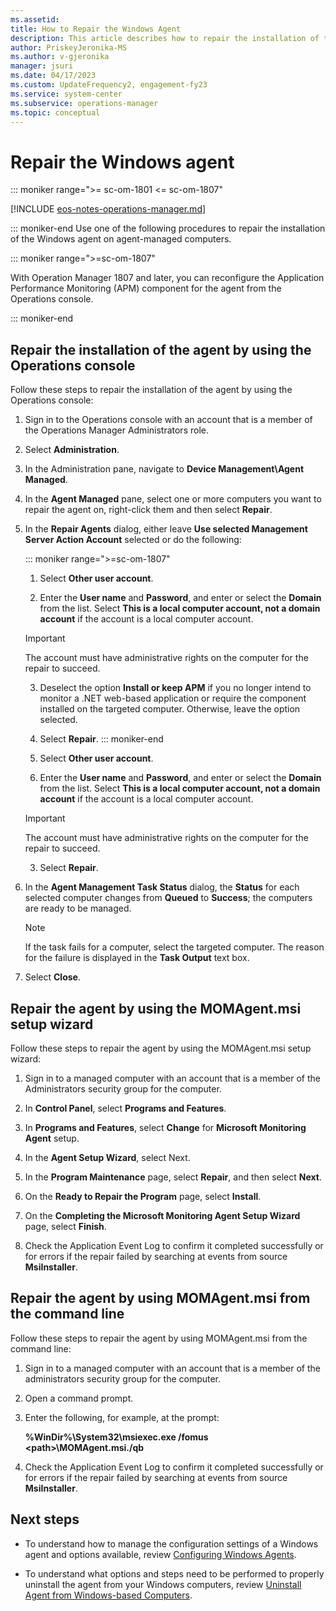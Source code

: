 ```yaml
---
ms.assetid:
title: How to Repair the Windows Agent
description: This article describes how to repair the installation of the Operations Manager agent on Windows computers.
author: PriskeyJeronika-MS
ms.author: v-gjeronika
manager: jsuri
ms.date: 04/17/2023
ms.custom: UpdateFrequency2, engagement-fy23
ms.service: system-center
ms.subservice: operations-manager
ms.topic: conceptual
---
```


# Repair the Windows agent

::: moniker range=">= sc-om-1801 <= sc-om-1807"

[!INCLUDE [eos-notes-operations-manager.md](../includes/eos-notes-operations-manager.md)]

::: moniker-end
Use one of the following procedures to repair the installation of the Windows agent on agent-managed computers.  

::: moniker range=">=sc-om-1807"

With Operation Manager 1807 and later, you can reconfigure the Application Performance Monitoring (APM) component for the agent from the Operations console.

::: moniker-end  

## Repair the installation of the agent by using the Operations console

Follow these steps to repair the installation of the agent by using the Operations console:

1. Sign in to the Operations console with an account that is a member of the Operations Manager Administrators role.

2. Select **Administration**.

3. In the Administration pane, navigate to **Device Management\Agent Managed**.

4. In the **Agent Managed** pane, select one or more computers you want to repair the agent on, right-click them and then select **Repair**.

5. In the **Repair Agents** dialog, either leave **Use selected Management Server Action Account** selected or do the following:

   ::: moniker range=">=sc-om-1807"
   1. Select **Other user account**.

   2. Enter the **User name** and **Password**, and enter or select the **Domain** from the list. Select **This is a local computer account, not a domain account** if the account is a local computer account.

   >[!IMPORTANT]
   >The account must have administrative rights on the computer for the repair to succeed.

   3. Deselect the option **Install or keep APM** if you no longer intend to monitor a .NET web-based application or require the component installed on the targeted computer.  Otherwise, leave the option selected.  

   4. Select **Repair**.
      ::: moniker-end

   5. Select **Other user account**.

   6. Enter the **User name** and **Password**, and enter or select the **Domain** from the list. Select **This is a local computer account, not a domain account** if the account is a local computer account.

   >[!IMPORTANT]
   >The account must have administrative rights on the computer for the repair to succeed.

   3. Select **Repair**.

6. In the **Agent Management Task Status** dialog, the **Status** for each selected computer changes from **Queued** to **Success**; the computers are ready to be managed.

    > [!NOTE]
    > If the task fails for a computer, select the targeted computer. The reason for the failure is displayed in the **Task Output** text box.

7. Select **Close**.

## Repair the agent by using the MOMAgent.msi setup wizard

Follow these steps to repair the agent by using the MOMAgent.msi setup wizard:

1. Sign in to a managed computer with an account that is a member of the Administrators security group for the computer.

2. In **Control Panel**, select **Programs and Features**.

3. In **Programs and Features**, select **Change** for **Microsoft Monitoring Agent** setup.

4. In the **Agent Setup Wizard**, select Next.

5. In the **Program Maintenance** page, select **Repair**, and then select **Next**.

6. On the **Ready to Repair the Program** page, select **Install**.

7. On the **Completing the Microsoft Monitoring Agent Setup Wizard** page, select **Finish**.

8. Check the Application Event Log to confirm it completed successfully or for errors if the repair failed by searching at events from source **MsiInstaller**.

## Repair the agent by using MOMAgent.msi from the command line

Follow these steps to repair the agent by using MOMAgent.msi from the command line:

1.  Sign in to a managed computer with an account that is a member of the administrators security group for the computer.

2. Open a command prompt.

3. Enter the following, for example, at the prompt:

    **%WinDir%\System32\msiexec.exe /fomus \<path\>\MOMAgent.msi./qb**

4. Check the Application Event Log to confirm it completed successfully or for errors if the repair failed by searching at events from source **MsiInstaller**.  

## Next steps

- To understand how to manage the configuration settings of a Windows agent and options available, review [Configuring Windows Agents](manage-deploy-config-windows-agent.md).

- To understand what options and steps need to be performed to properly uninstall the agent from your Windows computers, review [Uninstall Agent from Windows-based Computers](manage-uninstall-windows-agent.md).
